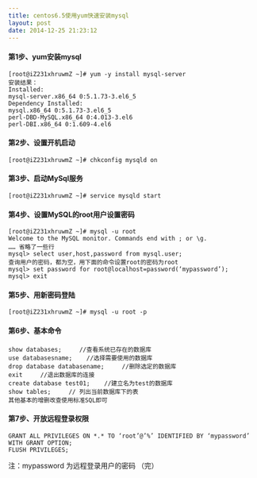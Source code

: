 ```yaml
---
title: centos6.5使用yum快速安装mysql 
layout: post
date: 2014-12-25 21:23:12
---
```


#### 第1步、yum安装mysql

```
[root@iZ231xhruwmZ ~]# yum -y install mysql-server
安装结果：
Installed:
mysql-server.x86_64 0:5.1.73-3.el6_5
Dependency Installed:
mysql.x86_64 0:5.1.73-3.el6_5
perl-DBD-MySQL.x86_64 0:4.013-3.el6
perl-DBI.x86_64 0:1.609-4.el6 
```
#### 第2步、设置开机启动
```
[root@iZ231xhruwmZ ~]# chkconfig mysqld on
```
#### 第3步、启动MySql服务
```
[root@iZ231xhruwmZ ~]# service mysqld start
```
#### 第4步、设置MySQL的root用户设置密码
```
[root@iZ231xhruwmZ ~]# mysql -u root
Welcome to the MySQL monitor. Commands end with ; or \g.
…… 省略了一些行
mysql> select user,host,password from mysql.user;
查询用户的密码，都为空，用下面的命令设置root的密码为root
mysql> set password for root@localhost=password(‘mypassword’);
mysql> exit
```
#### 第5步、用新密码登陆
```
[root@iZ231xhruwmZ ~]# mysql -u root -p
```
#### 第6步、基本命令
```
show databases;     //查看系统已存在的数据库
use databasesname;    //选择需要使用的数据库
drop database databasename;     //删除选定的数据库
exit     //退出数据库的连接
create database test01;    //建立名为test的数据库
show tables;     // 列出当前数据库下的表
其他基本的增删改查使用标准SQL即可
```
#### 第7步、开放远程登录权限
```
GRANT ALL PRIVILEGES ON *.* TO ‘root’@’%’ IDENTIFIED BY ‘mypassword’ WITH GRANT OPTION;
FLUSH PRIVILEGES;
```
注：mypassword 为远程登录用户的密码
（完）
